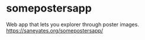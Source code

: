 # somepostersapp
Web app that lets you explorer through poster images.
https://saneyates.org/somepostersapp/ 

